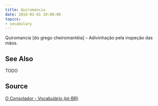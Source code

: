 ```yaml
---
title: Quiromancia
date: 2019-02-01 19:00:00
topics:
- vocabulary
---
```


Quiromancia [do grego cheiromantéia] – Adivinhação pela inspeção das mãos.

## See Also
TODO

## Source
[O Consolador - Vocabulário (pt-BR)](http://www.oconsolador.com.br/linkfixo/vocabulario/principal.html)
